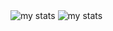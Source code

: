 
<img alt="my stats" src="https://github-readme-stats.vercel.app/api?username=7ShIkI3">
<img alt="my stats" src="https://github-readme-stats.vercel.app/api/top-langs/?username=7ShIkI3&size_weight=0.5&count_weight=0.5">

<!---
7ShIkI3/7ShIkI3 is a ✨ special ✨ repository because its `README.md` (this file) appears on your GitHub profile.
You can click the Preview link to take a look at your changes.
--->
